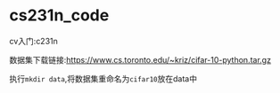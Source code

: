 # cs231n_code
cv入门:c231n

数据集下载链接:https://www.cs.toronto.edu/~kriz/cifar-10-python.tar.gz

执行`mkdir data`,将数据集重命名为`cifar10`放在data中
